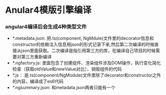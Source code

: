 # Anular4模版引擎编译


### angular4编译后会生成4种类型文件

- *.metadata.json: 把.ts(component, NgMdule)文件里的decorator信息和constructor的依赖注入信息用json的形式记录下来,然后第二次编译的时候直接从json里面获取。二次编译是指引用第三方的库，在编译自己项目的时候需要对第三方重新编译
- *.ngfactory.js: 里面包含了创建组件、渲染组件涉及DOM操作，执行变化简化检查（获取oldValue和newValue对比）、销毁组件的代码
- *.js： 是.ts(component/NgModule)文件里除了decorator和constructor之外的内容，编译成了es6代码
- *.ngsummary.json: 和metadata.json两者只能有一个